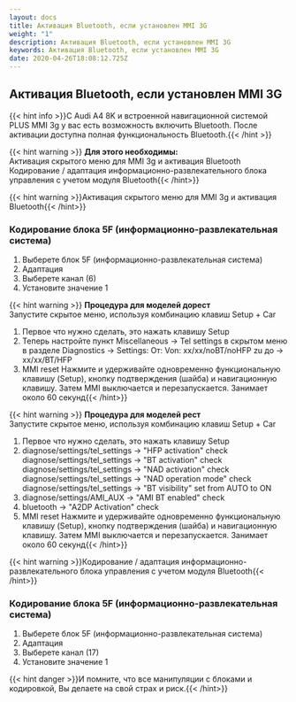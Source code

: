 ```yaml
---
layout: docs
title: Активация Bluetooth, если установлен MMI 3G
weight: "1"
description: Активация Bluetooth, если установлен MMI 3G
keywords: Активация Bluetooth, если установлен MMI 3G
date: 2020-04-26T18:08:12.725Z
---
```

## Активация Bluetooth, если установлен MMI 3G

{{< hint info >}}С Audi A4 8K и встроенной навигационной системой PLUS MMI 3g у вас есть возможность включить Bluetooth. После активации доступна полная функциональность Bluetooth.{{< /hint >}}

{{< hint warning >}} **Для этого необходимы:**\
Активация скрытого меню для MMI 3g и активация Bluetooth\
Кодирование / адаптация информационно-развлекательного блока управления с учетом модуля Bluetooth{{< /hint>}}

{{< hint warning >}}Активация скрытого меню для MMI 3g и активация Bluetooth{{< /hint>}}

### **Кодирование блока 5F (информационно-развлекательная система)**

1. Выберете блок 5F (информационно-развлекательная система)
2. Адаптация
3. Выберете канал (6)
4. Установите значение 1

{{< hint warning >}} **Процедура для моделей дорест**\
Запустите скрытое меню, используя комбинацию клавиш Setup + Car

1. Первое что нужно сделать, это нажать клавишу Setup
2. Теперь настройте пункт Miscellaneous -> Tel settings в скрытом меню в разделе Diagnostics -> Settings: От: Von: xx/xx/noBT/noHFP zu до -> xx/xx/BT/HFP
3. MMI reset Нажмите и удерживайте одновременно функциональную клавишу (Setup), кнопку подтверждения (шайба) и навигационную клавишу. Затем MMI выключается и перезапускается. Занимает около 60 секунд{{< /hint>}}

{{< hint warning >}} **Процедура для моделей рест**\
Запустите скрытое меню, используя комбинацию клавиш Setup + Car

1. Первое что нужно сделать, это нажать клавишу Setup
2. diagnose/settings/tel_settings -> "HFP activation" check\
   diagnose/settings/tel_settings -> "BT activation" check\
   diagnose/settings/tel_settings -> "NAD activation" check\
   diagnose/settings/tel_settings -> "NAD operation mode" check\
   diagnose/settings/tel_settings -> "BT visibility" set from AUTO to ON
3. diagnose/settings/AMI_AUX -> "AMI BT enabled" check
4. bluetooth -> "A2DP Activation" check
5. MMI reset Нажмите и удерживайте одновременно функциональную клавишу (Setup), кнопку подтверждения (шайба) и навигационную клавишу. Затем MMI выключается и перезапускается. Занимает около 60 секунд{{< /hint>}}

{{< hint warning >}}Кодирование / адаптация информационно-развлекательного блока управления с учетом модуля Bluetooth{{< /hint>}}

### **Кодирование блока 5F (информационно-развлекательная система)**

1. Выберете блок 5F (информационно-развлекательная система)
2. Адаптация
3. Выберете канал (17)
4. Установите значение 1


{{< hint danger >}}И помните, что все манипуляции с блоками и кодировкой, Вы делаете на свой страх и риск.{{< /hint>}}